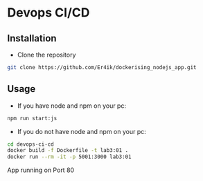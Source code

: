 # Devops CI/CD

## Installation

- Clone the repository

```bash
git clone https://github.com/Er4ik/dockerising_nodejs_app.git
```

## Usage

- If you have node and npm on your pc:

```bash
npm run start:js
```

- If you do not have node and npm on your pc:

```bash
cd devops-ci-cd
docker build -f Dockerfile -t lab3:01 .
docker run --rm -it -p 5001:3000 lab3:01
```

App running on Port 80
